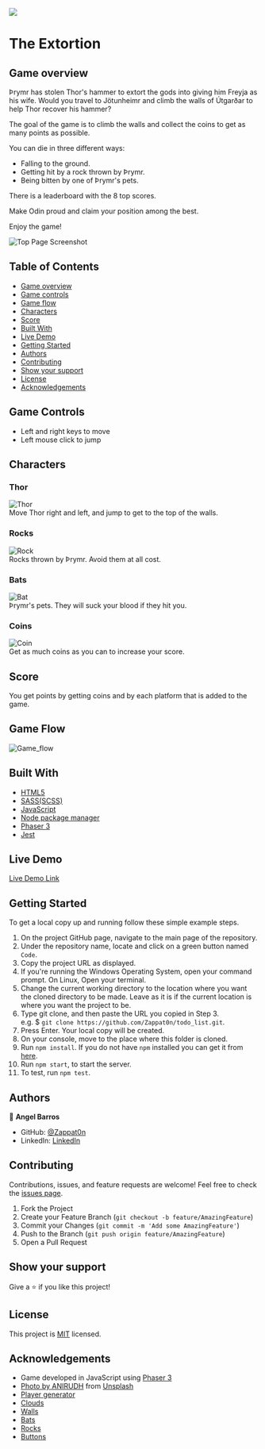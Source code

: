 ![](https://img.shields.io/badge/Microverse-blueviolet)
# The Extortion

## Game overview

Þrymr has stolen Thor's hammer to extort the gods into giving him Freyja as his wife.
Would you travel to Jötunheimr and climb the walls of Útgarðar to help Thor recover his hammer?

The goal of the game is to climb the walls and collect the coins to get as many points as possible.

You can die in three different ways:
- Falling to the ground.
- Getting hit by a rock thrown by Þrymr.
- Being bitten by one of Þrymr's pets.

There is a leaderboard with the 8 top scores.

Make Odin proud and claim your position among the best.

Enjoy the game!

![Top Page Screenshot](./src/assets/screenshot.png)

## Table of Contents

* [Game overview](#game-overview)
* [Game controls](#game-controls)
* [Game flow](#game-flow)
* [Characters](#characters)
* [Score](#score)
* [Built With](#built-with)
* [Live Demo](#live-demo)
* [Getting Started](#getting-started)
* [Authors](#authors)
* [Contributing](#contributing)
* [Show your support](#show-your-support)
* [License](#license)
* [Acknowledgements](#acknowledgements)

## Game Controls

* Left and right keys to move
* Left mouse click to jump

## Characters

### Thor
![Thor](./src/assets/player_frame.png)<br>
Move Thor right and left, and jump to get to the top of the walls.

### Rocks
![Rock](./src/assets/rock.png)<br>
Rocks thrown by Þrymr. Avoid them at all cost.

### Bats
![Bat](./src/assets/bat_frame.png)<br>
Þrymr's pets. They will suck your blood if they hit you.

### Coins
![Coin](./src/assets/coin_frame.png)<br>
Get as much coins as you can to increase your score.

## Score
You get points by getting coins and by each platform that is added to the game.
<br>
## Game Flow
![Game_flow](./src/assets/game_flow.png)

## Built With

* [HTML5](https://en.wikipedia.org/wiki/HTML5)
* [SASS(SCSS)](https://sass-lang.com/)
* [JavaScript](https://en.wikipedia.org/wiki/JavaScript)
* [Node package manager](https://www.npmjs.com/)
* [Phaser 3](https://www.phaser.io/phaser3)
* [Jest](https://jestjs.io/)

## Live Demo

[Live Demo Link](https://zappat0n.github.io/The_extortion/)


## Getting Started

To get a local copy up and running follow these simple example steps.

1. On the project GitHub page, navigate to the main page of the repository.
2. Under the repository name, locate and click on a green button named `Code`.
3. Copy the project URL as displayed.
4. If you're running the Windows Operating System, open your command prompt. On Linux, Open your terminal.
5. Change the current working directory to the location where you want the cloned directory to be made. Leave as it is if the current location is where you want the project to be.
6. Type git clone, and then paste the URL you copied in Step 3. <br>
e.g. $ `git clone https://github.com/Zappat0n/todo_list.git`.
7. Press Enter. Your local copy will be created.
8. On your console, move to the place where this folder is cloned.
9. Run `npm install`. If you do not have `npm` installed you can get it from [here](https://www.npmjs.com/).
10. Run `npm start`, to start the server.
11. To test, run `npm test`.

## Authors

👤 **Angel Barros**

- GitHub: [@Zappat0n](https://github.com/Zappat0n)
- LinkedIn: [LinkedIn](https://www.linkedin.com/in/angel-barros/)

## Contributing

Contributions, issues, and feature requests are welcome!
Feel free to check the [issues page](../../issues).

1. Fork the Project
2. Create your Feature Branch (`git checkout -b feature/AmazingFeature`)
3. Commit your Changes (`git commit -m 'Add some AmazingFeature'`)
4. Push to the Branch (`git push origin feature/AmazingFeature`)
5. Open a Pull Request


## Show your support

Give a ⭐️ if you like this project!


## License

This project is [MIT](./LICENSE) licensed.


## Acknowledgements
* Game developed in JavaScript using [Phaser 3](https://www.phaser.io/phaser3)
* [Photo by ANIRUDH](https://unsplash.com/@lanirudhreddy?utm_source=unsplash&amp;utm_medium=referral&amp;utm_content=creditCopyText) from [Unsplash](https://unsplash.com/s/photos/thor?utm_source=unsplash&amp;utm_medium=referral&amp;utm_content=creditCopyText)
* [Player generator](http://gaurav.munjal.us/Universal-LPC-Spritesheet-Character-Generator/#?=eyes_brown&armor=chest_plate&hair=long_brunette&jacket=none&shoes=boots_metal&spikes=none&mail=chain)
* [Clouds](https://unsplash.com/s/photos/thor?utm_source=unsplash&amp;utm_medium=referral&amp;utm_content=creditCopyText)
* [Walls](https://unsplash.com/s/photos/thor?utm_source=unsplash&amp;utm_medium=referral&amp;utm_content=creditCopyText)
* [Bats](https://opengameart.org/content/bat-sprite)
* [Rocks](https://opengameart.org/content/ice-type-planet)
* [Buttons](https://opengameart.org/content/ui-button-and-extra)
